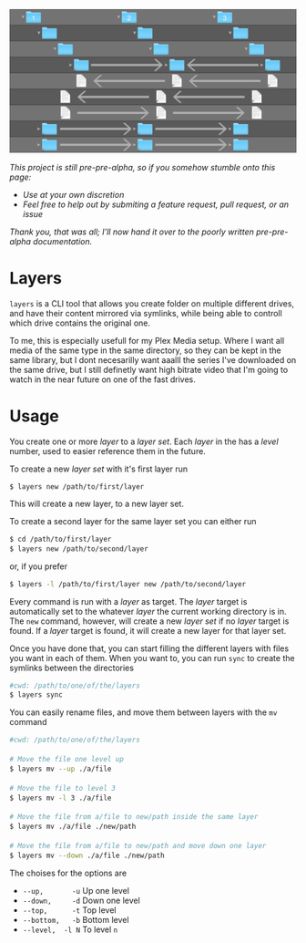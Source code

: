 ![](./res/Illustration.1280x640.jpg)

*This project is still pre-pre-alpha, so if you somehow stumble onto this page:*
* *Use at your own discretion*
* *Feel free to help out by submiting a feature request, pull request, or an issue*

*Thank you, that was all; I'll now hand it over to the poorly written pre-pre-alpha documentation.*

# Layers

`layers` is a CLI tool that allows you create folder on multiple different drives, and have their content mirrored via symlinks, while being able to controll which drive contains the original one.

To me, this is especially usefull for my Plex Media setup. Where I want all media of the same type in the same directory, so they can be kept in the same library, but I dont necesarilly want aaalll the series I've downloaded on the same drive, but I still definetly want high bitrate video that I'm going to watch in the near future on one of the fast drives.



# Usage

You create one or more *layer* to a *layer set*. Each *layer* in the has a *level* number, used to easier reference them in the future.

To create a new *layer set* with it's first layer run

```
$ layers new /path/to/first/layer
```

This will create a new layer, to a new layer set.

To create a second layer for the same layer set you can either run

```bash
$ cd /path/to/first/layer
$ layers new /path/to/second/layer
```

or, if you prefer

```bash
$ layers -l /path/to/first/layer new /path/to/second/layer
```

Every command is run with a *layer* as target. The *layer* target is automatically set to the whatever *layer* the current working directory is in. The `new` command, however, will create a new *layer set* if no *layer* target is found. If a *layer* target is found, it will create a new layer for that layer set.


Once you have done that, you can start filling the different layers with files you want in each of them. When you want to, you can run `sync` to create the symlinks between the directories

```bash
#cwd: /path/to/one/of/the/layers
$ layers sync
```


You can easily rename files, and move them between layers with the `mv` command

```bash
#cwd: /path/to/one/of/the/layers

# Move the file one level up
$ layers mv --up ./a/file

# Move the file to level 3
$ layers mv -l 3 ./a/file

# Move the file from a/file to new/path inside the same layer
$ layers mv ./a/file ./new/path

# Move the file from a/file to new/path and move down one layer
$ layers mv --down ./a/file ./new/path
```

The choises for the options are
- `--up,       -u` Up one level
- `--down,     -d` Down one level
- `--top,      -t` Top level
- `--bottom,   -b` Bottom level
- `--level,  -l N` To level `n`


